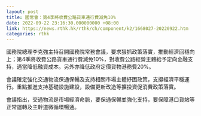 ```yaml
---
layout: post
title: 國常會：第4季將收費公路貨車通行費減免10%
date: 2022-09-22 23:16:30.000000000 +08:00
link: https://news.rthk.hk/rthk/ch/component/k2/1668027-20220922.htm
categories: rthk
---
```


國務院總理李克強主持召開國務院常務會議，要求狠抓政策落實，推動經濟回穩向上；第4季將收費公路貨車通行費減免10%，對收費公路經營主體給予定向金融支持，適當降低融資成本。另外亦降低政府定價貨物港務費20%。

會議確定強化交通物流保通保暢及支持相關市場主體紓困政策，支撐經濟平穩運行。重點推進支持基礎設施建設，設備更新改造等擴投資促消費政策落實。

會議指出，交通物流是市場經濟命脈，要保通保暢並強化支持，要保障港口貨站等正常運轉及主幹道微循環暢通。
